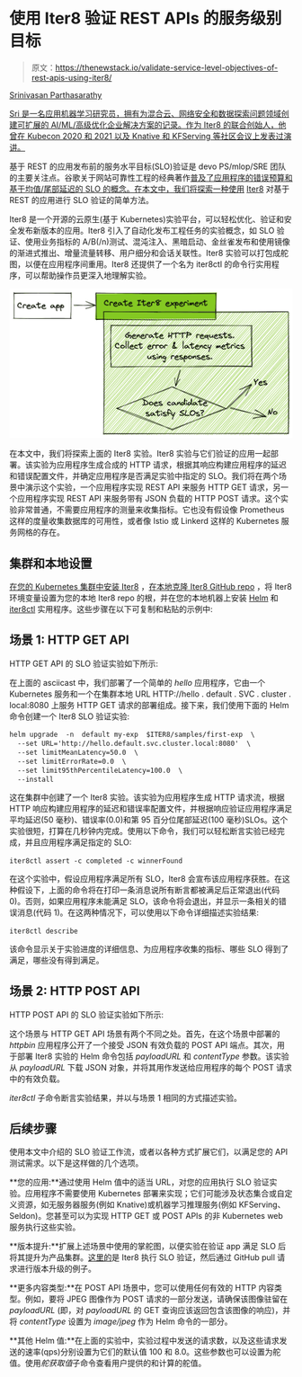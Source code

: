 # 使用 Iter8 验证 REST APIs 的服务级别目标

> 原文：<https://thenewstack.io/validate-service-level-objectives-of-rest-apis-using-iter8/>

[](https://www.linkedin.com/in/sriumcp/)

[Srinivasan Parthasarathy](https://www.linkedin.com/in/sriumcp/)

[Sri 是一名应用机器学习研究员，拥有为混合云、网络安全和数据探索问题领域创建可扩展的 AI/ML/高级优化企业解决方案的记录。作为 Iter8 的联合创始人，他曾在 Kubecon 2020 和 2021 以及 Knative 和 KFServing 等社区会议上发表过演讲。](https://www.linkedin.com/in/sriumcp/)

[](https://www.linkedin.com/in/sriumcp/)[](https://www.linkedin.com/in/sriumcp/)

基于 REST 的应用发布前的服务水平目标(SLO)验证是 devo PS/mlop/SRE 团队的主要关注点。谷歌关于网站可靠性工程的经典著作[普及了应用程序的错误预算和基于均值/尾部延迟的 SLO 的概念。在本文中，我们将探索一种使用](https://sre.google/sre-book/table-of-contents/) [Iter8](https://iter8.tools/) 对基于 REST 的应用进行 SLO 验证的简单方法。

Iter8 是一个开源的云原生(基于 Kubernetes)实验平台，可以轻松优化、验证和安全发布新版本的应用。Iter8 引入了自动化发布工程任务的实验概念，如 SLO 验证、使用业务指标的 A/B(/n)测试、混沌注入、黑暗启动、金丝雀发布和使用镜像的渐进式推出、增量流量转移、用户细分和会话关联性。Iter8 实验可以打包成舵图，以便在应用程序间重用。Iter8 还提供了一个名为 iter8ctl 的命令行实用程序，可以帮助操作员更深入地理解实验。

[![](img/70fc31cd4aedec69ee899c18d5603f34.png)](https://cdn.thenewstack.io/media/2021/10/6e9c86f5-image1.png)

在本文中，我们将探索上面的 Iter8 实验。Iter8 实验与它们验证的应用一起部署。该实验为应用程序生成合成的 HTTP 请求，根据其响应构建应用程序的延迟和错误配置文件，并确定应用程序是否满足实验中指定的 SLO。我们将在两个场景中演示这个实验，一个应用程序实现 REST API 来服务 HTTP GET 请求，另一个应用程序实现 REST API 来服务带有 JSON 负载的 HTTP POST 请求。这个实验非常普通，不需要应用程序的测量来收集指标。它也没有假设像 Prometheus 这样的度量收集数据库的可用性，或者像 Istio 或 Linkerd 这样的 Kubernetes 服务网格的存在。

## 集群和本地设置

[在您的 Kubernetes 集群中安装 Iter8](https://iter8.tools/0.7/getting-started/install/#install-iter8) ，[在本地克隆 Iter8 GitHub repo](https://iter8.tools/0.7/getting-started/setup-for-tutorials/#iter8-github-repo) ，将 Iter8 环境变量设置为您的本地 Iter8 repo 的根，并在您的本地机器上安装 [Helm](https://helm.sh/docs/intro/install/) 和 [iter8ctl](https://iter8.tools/0.7/getting-started/install/#get-iter8ctl) 实用程序。这些步骤在以下可复制和粘贴的示例中:

## 场景 1: HTTP GET API

HTTP GET API 的 SLO 验证实验如下所示:

在上面的 asciicast 中，我们部署了一个简单的 *hello* 应用程序，它由一个 Kubernetes 服务和一个在集群本地 URL HTTP://hello . default . SVC . cluster . local:8080 上服务 HTTP GET 请求的部署组成。接下来，我们使用下面的 Helm 命令创建一个 Iter8 SLO 验证实验:

```
helm upgrade  -n  default my-exp  $ITER8/samples/first-exp  \
  --set URL='http://hello.default.svc.cluster.local:8080'  \
  --set limitMeanLatency=50.0  \
  --set limitErrorRate=0.0  \
  --set limit95thPercentileLatency=100.0  \
  --install

```

这在集群中创建了一个 Iter8 实验。该实验为应用程序生成 HTTP 请求流，根据 HTTP 响应构建应用程序的延迟和错误率配置文件，并根据响应验证应用程序满足平均延迟(50 毫秒)、错误率(0.0)和第 95 百分位尾部延迟(100 毫秒)SLOs。这个实验很短，打算在几秒钟内完成。使用以下命令，我们可以轻松断言实验已经完成，并且应用程序满足指定的 SLO:

`iter8ctl assert -c completed -c winnerFound`

在这个实验中，假设应用程序满足所有 SLO，Iter8 会宣布该应用程序获胜。在这种假设下，上面的命令将在打印一条消息说所有断言都被满足后正常退出(代码 0)。否则，如果应用程序未能满足 SLO，该命令将会退出，并显示一条相关的错误消息(代码 1)。在这两种情况下，可以使用以下命令详细描述实验结果:

`iter8ctl describe`

该命令显示关于实验进度的详细信息、为应用程序收集的指标、哪些 SLO 得到了满足，哪些没有得到满足。

## 场景 2: HTTP POST API

HTTP POST API 的 SLO 验证实验如下所示:

这个场景与 HTTP GET API 场景有两个不同之处。首先，在这个场景中部署的 *httpbin* 应用程序公开了一个接受 JSON 有效负载的 POST API 端点。其次，用于部署 Iter8 实验的 Helm 命令包括 *payloadURL* 和 *contentType* 参数。该实验从 *payloadURL* 下载 JSON 对象，并将其用作发送给应用程序的每个 POST 请求中的有效负载。

*iter8ctl* 子命令断言实验结果，并以与场景 1 相同的方式描述实验。

## 后续步骤

使用本文中介绍的 SLO 验证工作流，或者以各种方式扩展它们，以满足您的 API 测试需求。以下是这样做的几个选项。

**您的应用:**通过使用 Helm 值中的适当 URL，对您的应用执行 SLO 验证实验。应用程序不需要使用 Kubernetes 部署来实现；它们可能涉及状态集合或自定义资源，如无服务器服务(例如 Knative)或机器学习推理服务(例如 KFServing、Seldon)。您甚至可以为实现 HTTP GET 或 POST APIs 的非 Kubernetes web 服务执行这些实验。

**版本提升:**扩展上述场景中使用的掌舵图，以便实验在验证 app 满足 SLO 后将其提升为产品集群。[这里的](https://iter8.tools/0.7/tutorials/deployments/slo-validation-payload/)是 Iter8 执行 SLO 验证，然后通过 GitHub pull 请求进行版本升级的例子。

**更多内容类型:**在 POST API 场景中，您可以使用任何有效的 HTTP 内容类型。例如，要将 JPEG 图像作为 POST 请求的一部分发送，请确保该图像驻留在 *payloadURL* (即，对 *payloadURL* 的 GET 查询应该返回包含该图像的响应)，并将 *contentType* 设置为 *image/jpeg* 作为 Helm 命令的一部分。

**其他 Helm 值:**在上面的实验中，实验过程中发送的请求数，以及这些请求发送的速率(qps)分别设置为它们的默认值 100 和 8.0。这些参数也可以设置为舵值。使用*舵获取值*子命令查看用户提供的和计算的舵值。

<svg xmlns:xlink="http://www.w3.org/1999/xlink" viewBox="0 0 68 31" version="1.1"><title>Group</title> <desc>Created with Sketch.</desc></svg>
